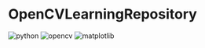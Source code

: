 # OpenCVLearningRepository
![python](https://img.shields.io/badge/python-3.6.8-green.svg)
![opencv](https://img.shields.io/badge/opencv--python-4.0.1-yellow.svg)
![matplotlib](https://img.shields.io/badge/matplotlib-3.03-orange.svg)
